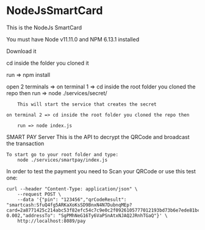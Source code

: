 # NodeJsSmartCard
This is the NodeJs SmartCard

You must have Node v11.11.0 and NPM 6.13.1 installed

Download it

cd inside the folder you cloned it

run => npm install

open 2 terminals => 
    on terminal 1 => cd inside the root folder you cloned the repo then 
        run => node ./services/secret/

        This will start the service that creates the secret

    on terminal 2 => cd inside the root folder you cloned the repo then 

        run => node index.js 


SMART PAY Server
    This is the API to decrypt the QRCode and broadcast the transaction

    To start go to your root folder and type:
        node ./services/smartpay/index.js 


In order to test the payment you need to Scan your QRCode or use this test one:

    curl --header "Content-Type: application/json" \
        --request POST \
        --data '{"pin": "123456","qrCodeResult": "smartcash:SfuQ4fg5ARKaXoKsSD9BnxN4N7DubnqMEp?card=2a8771425c214abc53f82efc54c7c9e0c2f0926105777012193bd73b6e7ede81bcf61372888112e2bdb18c3a5f9b54ebc79209a6a65305255c5c829f9fc4248d","amountTo": 0.002,"addressTo": "SgPMhNeG16Ty6VaPSnAtxNJAQ2JRnhTGaQ"}' \
        http://localhost:8089/pay

